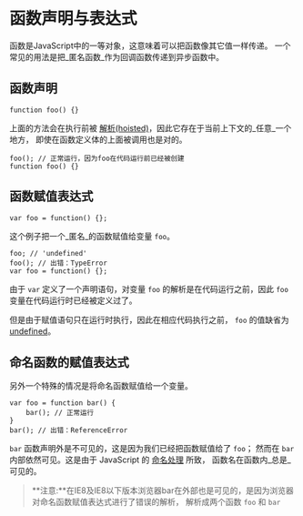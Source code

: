 # 函数声明与表达式
函数是JavaScript中的一等对象，这意味着可以把函数像其它值一样传递。 一个常见的用法是把_匿名函数_作为回调函数传递到异步函数中。

## 函数声明

```
function foo() {}
```

上面的方法会在执行前被 [解析(hoisted)](#function.scopes)，因此它存在于当前上下文的_任意_一个地方， 即使在函数定义体的上面被调用也是对的。

```
foo(); // 正常运行，因为foo在代码运行前已经被创建
function foo() {}
```

## 函数赋值表达式

```
var foo = function() {};
```

这个例子把一个_匿名_的函数赋值给变量 `foo`。

```
foo; // 'undefined'
foo(); // 出错：TypeError
var foo = function() {};
```

由于 `var` 定义了一个声明语句，对变量 `foo` 的解析是在代码运行之前，因此 `foo` 变量在代码运行时已经被定义过了。

但是由于赋值语句只在运行时执行，因此在相应代码执行之前， `foo` 的值缺省为 [undefined](#core.undefined)。

## 命名函数的赋值表达式
另外一个特殊的情况是将命名函数赋值给一个变量。

```
var foo = function bar() {
    bar(); // 正常运行
}
bar(); // 出错：ReferenceError
```

`bar` 函数声明外是不可见的，这是因为我们已经把函数赋值给了 `foo`； 然而在 `bar` 内部依然可见。这是由于 JavaScript 的 [命名处理](#function.scopes) 所致， 函数名在函数内_总是_可见的。

> **注意:**在IE8及IE8以下版本浏览器bar在外部也是可见的，是因为浏览器对命名函数赋值表达式进行了错误的解析， 解析成两个函数 `foo` 和 `bar`

[30]: http://cnblogs.com/sanshi/
